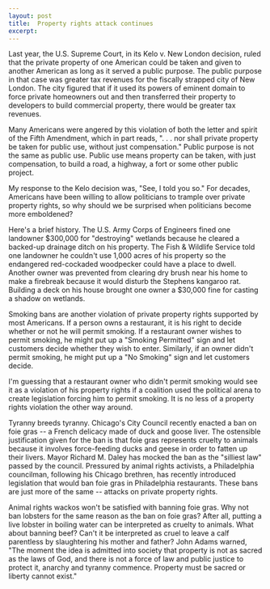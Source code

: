 ```yaml
---
layout: post
title:  Property rights attack continues
excerpt:
---
```












Last year, the U.S. Supreme Court, in its Kelo v. New London decision, ruled that the private property of one American could be taken and given to another American as long as it served a public purpose. The public purpose in that case was greater tax revenues for the fiscally strapped city of New London. The city figured that if it used its powers of eminent domain to force private homeowners out and then transferred their property to developers to build commercial property, there would be greater tax revenues.

Many Americans were angered by this violation of both the letter and spirit of the Fifth Amendment, which in part reads, ". . . nor shall private property be taken for public use, without just compensation." Public purpose is not the same as public use. Public use means property can be taken, with just compensation, to build a road, a highway, a fort or some other public project.

My response to the Kelo decision was, "See, I told you so." For decades, Americans have been willing to allow politicians to trample over private property rights, so why should we be surprised when politicians become more emboldened?

Here's a brief history. The U.S. Army Corps of Engineers fined one landowner $300,000 for "destroying" wetlands because he cleared a backed-up drainage ditch on his property. The Fish & Wildlife Service told one landowner he couldn't use 1,000 acres of his property so the endangered red-cockaded woodpecker could have a place to dwell. Another owner was prevented from clearing dry brush near his home to make a firebreak because it would disturb the Stephens kangaroo rat. Building a deck on his house brought one owner a $30,000 fine for casting a shadow on wetlands.

Smoking bans are another violation of private property rights supported by most Americans. If a person owns a restaurant, it is his right to decide whether or not he will permit smoking. If a restaurant owner wishes to permit smoking, he might put up a "Smoking Permitted" sign and let customers decide whether they wish to enter. Similarly, if an owner didn't permit smoking, he might put up a "No Smoking" sign and let customers decide.

I'm guessing that a restaurant owner who didn't permit smoking would see it as a violation of his property rights if a coalition used the political arena to create legislation forcing him to permit smoking. It is no less of a property rights violation the other way around.

Tyranny breeds tyranny. Chicago's City Council recently enacted a ban on foie gras -- a French delicacy made of duck and goose liver. The ostensible justification given for the ban is that foie gras represents cruelty to animals because it involves force-feeding ducks and geese in order to fatten up their livers. Mayor Richard M. Daley has mocked the ban as the "silliest law" passed by the council. Pressured by animal rights activists, a Philadelphia councilman, following his Chicago brethren, has recently introduced legislation that would ban foie gras in Philadelphia restaurants. These bans are just more of the same -- attacks on private property rights.

Animal rights wackos won't be satisfied with banning foie gras. Why not ban lobsters for the same reason as the ban on foie gras? After all, putting a live lobster in boiling water can be interpreted as cruelty to animals. What about banning beef? Can't it be interpreted as cruel to leave a calf parentless by slaughtering his mother and father? John Adams warned, "The moment the idea is admitted into society that property is not as sacred as the laws of God, and there is not a force of law and public justice to protect it, anarchy and tyranny commence. Property must be sacred or liberty cannot exist."


